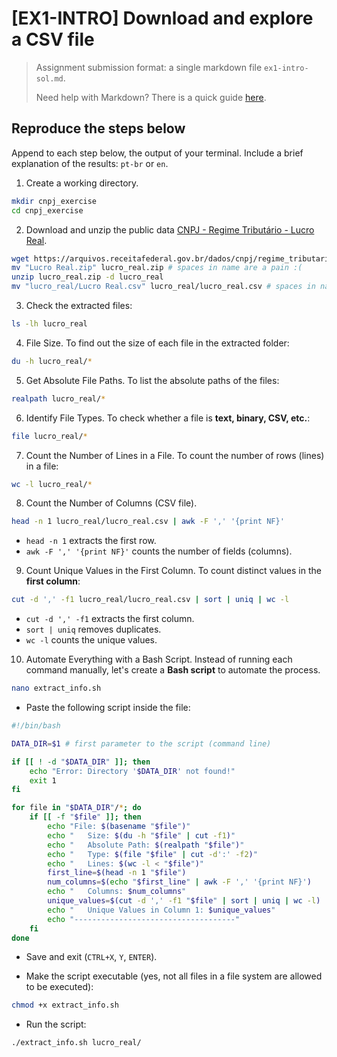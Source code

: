 # [EX1-INTRO] Download and explore a CSV file

> Assignment submission format: a single markdown file `ex1-intro-sol.md`.
>
> Need help with Markdown? There is a quick guide [here](https://docs.github.com/pt/get-started/writing-on-github/getting-started-with-writing-and-formatting-on-github/basic-writing-and-formatting-syntax).

## Reproduce the steps below

Append to each step below, the output of your terminal. Include a brief
explanation of the results: `pt-br` or `en`.

1. Create a working directory.

```bash
mkdir cnpj_exercise
cd cnpj_exercise
```

2. Download and unzip the public data [CNPJ - Regime Tributário - Lucro Real](https://arquivos.receitafederal.gov.br/dados/cnpj/regime_tributario/Lucro%20Real.zip).

```bash
wget https://arquivos.receitafederal.gov.br/dados/cnpj/regime_tributario/Lucro%20Real.zip
mv "Lucro Real.zip" lucro_real.zip # spaces in name are a pain :(
unzip lucro_real.zip -d lucro_real
mv "lucro_real/Lucro Real.csv" lucro_real/lucro_real.csv # spaces in name are a pain :(
```

3. Check the extracted files:

```bash
ls -lh lucro_real
```

4. File Size. To find out the size of each file in the extracted folder:

```bash
du -h lucro_real/*
```

5. Get Absolute File Paths. To list the absolute paths of the files:

```bash
realpath lucro_real/*
```

6. Identify File Types. To check whether a file is **text, binary, CSV, etc.**:

```bash
file lucro_real/*
```

7. Count the Number of Lines in a File. To count the number of rows (lines) in a file:  

```bash
wc -l lucro_real/*
```

8. Count the Number of Columns (CSV file).

```bash
head -n 1 lucro_real/lucro_real.csv | awk -F ',' '{print NF}'
```

- `head -n 1` extracts the first row.  
- `awk -F ',' '{print NF}'` counts the number of fields (columns).  

9. Count Unique Values in the First Column. To count distinct values in the **first column**:  

```bash
cut -d ',' -f1 lucro_real/lucro_real.csv | sort | uniq | wc -l
```

- `cut -d ',' -f1` extracts the first column.  
- `sort | uniq` removes duplicates.  
- `wc -l` counts the unique values.  

10. Automate Everything with a Bash Script. Instead of running each command manually, let's create a **Bash script** to automate the process.

```bash
nano extract_info.sh
```

- Paste the following script inside the file:

```bash
#!/bin/bash

DATA_DIR=$1 # first parameter to the script (command line)

if [[ ! -d "$DATA_DIR" ]]; then
    echo "Error: Directory '$DATA_DIR' not found!"
    exit 1
fi

for file in "$DATA_DIR"/*; do
    if [[ -f "$file" ]]; then
        echo "File: $(basename "$file")"
        echo "   Size: $(du -h "$file" | cut -f1)"
        echo "   Absolute Path: $(realpath "$file")"
        echo "   Type: $(file "$file" | cut -d':' -f2)"
        echo "   Lines: $(wc -l < "$file")"
        first_line=$(head -n 1 "$file")
        num_columns=$(echo "$first_line" | awk -F ',' '{print NF}')
        echo "   Columns: $num_columns"
        unique_values=$(cut -d ',' -f1 "$file" | sort | uniq | wc -l)
        echo "   Unique Values in Column 1: $unique_values"
        echo "------------------------------------"
    fi
done
```

- Save and exit (`CTRL+X`, `Y`, `ENTER`).

- Make the script executable (yes, not all files in a file system are allowed to
be executed):

```bash
chmod +x extract_info.sh
```

- Run the script:

```bash
./extract_info.sh lucro_real/
```

